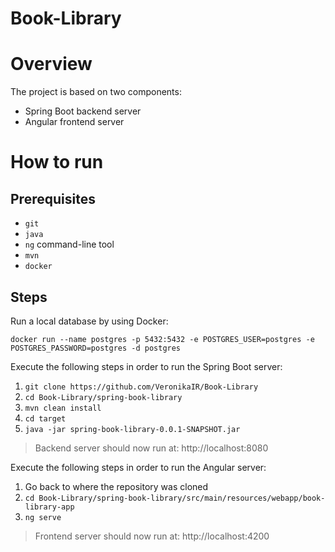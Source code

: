 # Book-Library

# Overview

The project is based on two components:
- Spring Boot backend server
- Angular frontend server

# How to run

## Prerequisites

- `git`
- `java`
- `ng` command-line tool
- `mvn`
- `docker`

## Steps

Run a local database by using Docker:

`docker run --name postgres -p 5432:5432 -e POSTGRES_USER=postgres -e POSTGRES_PASSWORD=postgres -d postgres`

Execute the following steps in order to run the Spring Boot server:

1. `git clone https://github.com/VeronikaIR/Book-Library`
2. `cd Book-Library/spring-book-library`
3. `mvn clean install`
4. `cd target`
5. `java -jar spring-book-library-0.0.1-SNAPSHOT.jar`

> Backend server should now run at: http://localhost:8080

Execute the following steps in order to run the Angular server:

1. Go back to where the repository was cloned
2. `cd Book-Library/spring-book-library/src/main/resources/webapp/book-library-app`
3. `ng serve`

> Frontend server should now run at: http://localhost:4200